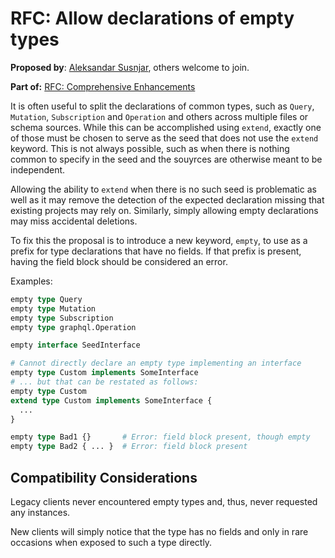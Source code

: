 # RFC: Allow declarations of empty types

**Proposed by**: [Aleksandar Susnjar](https://github.com/aleksandarsusnjar), others welcome to join.

**Part of:** [RFC: Comprehensive Enhancements](ComprehensiveEnhacement.md)


It is often useful to split the declarations of common types, such as
`Query`, `Mutation`, `Subscription` and `Operation` and others across multiple
files or schema sources. While this can be accomplished using `extend`, exactly one
of those must be chosen to serve as the seed that does not use the `extend` keyword.
This is not always possible, such as when there is nothing common to specify in the
seed and the souyrces are otherwise meant to be independent.

Allowing the ability to `extend` when there is no such seed is problematic as well 
as it may remove the detection of the expected declaration missing that existing
projects may rely on. Similarly, simply allowing empty declarations may miss accidental deletions.

To fix this the proposal is to introduce a new keyword, `empty`, to use as a prefix for
type declarations that have no fields. If that prefix is present, having the field block
should be considered an error.

Examples:
```GraphQL
empty type Query 
empty type Mutation
empty type Subscription
empty type graphql.Operation

empty interface SeedInterface

# Cannot directly declare an empty type implementing an interface
empty type Custom implements SomeInterface
# ... but that can be restated as follows:
empty type Custom
extend type Custom implements SomeInterface {
  ...
}

empty type Bad1 {}       # Error: field block present, though empty
empty type Bad2 { ... }  # Error: field block present
```

## Compatibility Considerations

Legacy clients never encountered empty types and, thus, never requested
any instances.

New clients will simply notice that the type has no fields and only in 
rare occasions when exposed to such a type directly.
